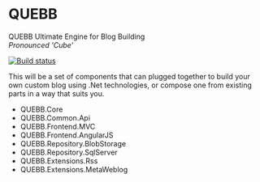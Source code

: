 QUEBB
=====

QUEBB Ultimate Engine for Blog Building  
_Pronounced 'Cube'_

[![Build status](https://ci.appveyor.com/api/projects/status/x2n05hs1yitrt0ol)](https://ci.appveyor.com/project/MarkClearwater/quebb)

This will be a set of components that can plugged together to build your own custom blog using .Net technologies, or compose one from existing parts in a way that suits you.


- QUEBB.Core
- QUEBB.Common.Api
- QUEBB.Frontend.MVC
- QUEBB.Frontend.AngularJS
- QUEBB.Repository.BlobStorage
- QUEBB.Repository.SqlServer
- QUEBB.Extensions.Rss
- QUEBB.Extensions.MetaWeblog

